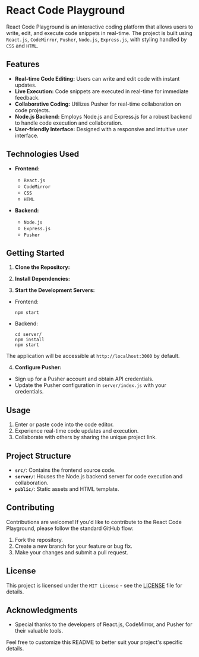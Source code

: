 # React Code Playground

React Code Playground is an interactive coding platform that allows users to write, edit, and execute code snippets in real-time. The project is built using `React.js`, `CodeMirror`, `Pusher`, `Node.js`, `Express.js`, with styling handled by `CSS` and `HTML`.

## Features

- **Real-time Code Editing:** Users can write and edit code with instant updates.
- **Live Execution:** Code snippets are executed in real-time for immediate feedback.
- **Collaborative Coding:** Utilizes Pusher for real-time collaboration on code projects.
- **Node.js Backend:** Employs Node.js and Express.js for a robust backend to handle code execution and collaboration.
- **User-friendly Interface:** Designed with a responsive and intuitive user interface.

## Technologies Used

- **Frontend:**
  - `React.js`
  - `CodeMirror`
  - `CSS`
  - `HTML`

- **Backend:**
  - `Node.js`
  - `Express.js`
  - `Pusher`

## Getting Started

1. **Clone the Repository:**

2. **Install Dependencies:**

3. **Start the Development Servers:**
- Frontend:
  ```
  npm start
  ```
- Backend:
  ```
  cd server/
  npm install
  npm start
  ```

The application will be accessible at `http://localhost:3000` by default.

4. **Configure Pusher:**
- Sign up for a Pusher account and obtain API credentials.
- Update the Pusher configuration in `server/index.js` with your credentials.

## Usage

1. Enter or paste code into the code editor.
2. Experience real-time code updates and execution.
3. Collaborate with others by sharing the unique project link.

## Project Structure

- **`src/`**: Contains the frontend source code.
- **`server/`**: Houses the Node.js backend server for code execution and collaboration.
- **`public/`**: Static assets and HTML template.

## Contributing

Contributions are welcome! If you'd like to contribute to the React Code Playground, please follow the standard GitHub flow:

1. Fork the repository.
2. Create a new branch for your feature or bug fix.
3. Make your changes and submit a pull request.

## License

This project is licensed under the `MIT License` - see the [LICENSE](LICENSE) file for details.

## Acknowledgments

- Special thanks to the developers of React.js, CodeMirror, and Pusher for their valuable tools.

Feel free to customize this README to better suit your project's specific details.
